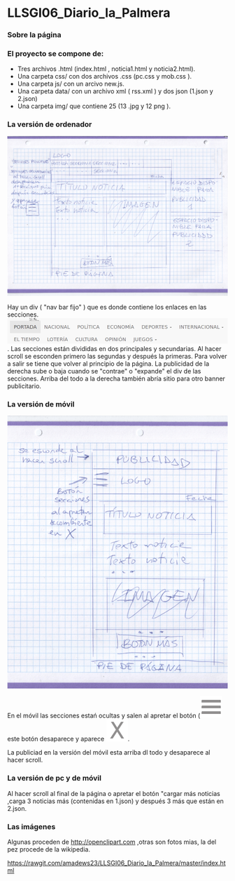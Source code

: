 # LLSGI06_Diario_la_Palmera

### Sobre la página

### El proyecto se compone de:
* Tres archivos .html (index.html , noticia1.html y noticia2.html).
* Una carpeta css/ con dos archivos .css (pc.css y mob.css ).
* Una carpeta js/ con un arcivo new.js. 
* Una carpeta data/ con un archivo xml ( rss.xml ) y dos json (1.json y 2.json)
* Una carpeta img/ que contiene 25 (13 .jpg y 12 png ).

### La versión de ordenador

![para_ordenador](para_ordenador.png)


Hay un div ( "nav bar fijo" ) que es donde contiene los enlaces en las secciones.
![Secciones](secciones.png).
Las secciones están divididas en dos principales y secundarias.
Al hacer scroll se esconden primero las segundas y después la primeras. Para volver a salir se tiene que volver al  principio de la página. La publicidad de la derecha sube o baja cuando se "contrae" o "expande" el div de las secciones.
Arriba del todo a la derecha también abría sitio para otro banner publicitario.

### La versión de móvil 
![para_movil](para_mobil.png)
 
 En el móvil las secciones estań ocultas y salen al apretar el botón (![boton_menu](img/bmenu.png) este botón desaparece y aparece ![boton_cerrar](img/bcerrar.png).

La publiciad en la versión del móvil esta arriba dl todo y desaparece al hacer scroll.


### La versión de pc y de móvil
Al hacer scroll al final de la página o apretar el botón "cargar más noticias ,carga 3 noticias más (contenidas en 1.json) y después 3 más que están en 2.json. 


### Las imágenes
Algunas proceden de http://openclipart.com ,otras son fotos mias, la del pez procede de la wikipedia.



https://rawgit.com/amadews23/LLSGI06_Diario_la_Palmera/master/index.html
